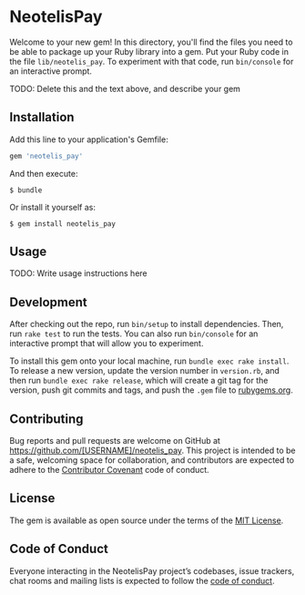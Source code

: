 # NeotelisPay

Welcome to your new gem! In this directory, you'll find the files you need to be able to package up your Ruby library into a gem. Put your Ruby code in the file `lib/neotelis_pay`. To experiment with that code, run `bin/console` for an interactive prompt.

TODO: Delete this and the text above, and describe your gem

## Installation

Add this line to your application's Gemfile:

```ruby
gem 'neotelis_pay'
```

And then execute:

    $ bundle

Or install it yourself as:

    $ gem install neotelis_pay

## Usage

TODO: Write usage instructions here

## Development

After checking out the repo, run `bin/setup` to install dependencies. Then, run `rake test` to run the tests. You can also run `bin/console` for an interactive prompt that will allow you to experiment.

To install this gem onto your local machine, run `bundle exec rake install`. To release a new version, update the version number in `version.rb`, and then run `bundle exec rake release`, which will create a git tag for the version, push git commits and tags, and push the `.gem` file to [rubygems.org](https://rubygems.org).

## Contributing

Bug reports and pull requests are welcome on GitHub at https://github.com/[USERNAME]/neotelis_pay. This project is intended to be a safe, welcoming space for collaboration, and contributors are expected to adhere to the [Contributor Covenant](http://contributor-covenant.org) code of conduct.

## License

The gem is available as open source under the terms of the [MIT License](http://opensource.org/licenses/MIT).

## Code of Conduct

Everyone interacting in the NeotelisPay project’s codebases, issue trackers, chat rooms and mailing lists is expected to follow the [code of conduct](https://github.com/[USERNAME]/neotelis_pay/blob/master/CODE_OF_CONDUCT.md).
